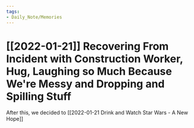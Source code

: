 ```yaml
---
tags:
- Daily_Note/Memories
---
```


# [[2022-01-21]] Recovering From Incident with Construction Worker, Hug, Laughing so Much Because We're Messy and Dropping and Spilling Stuff



After this, we decided to [[2022-01-21 Drink and Watch Star Wars - A New Hope]]